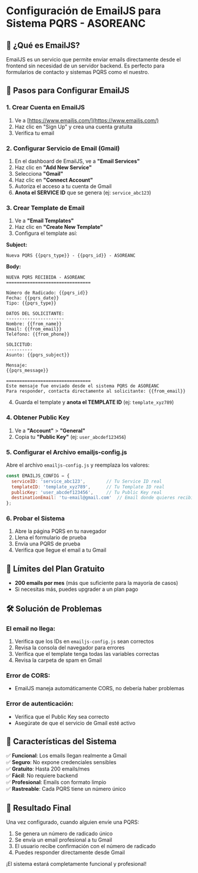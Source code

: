 # Configuración de EmailJS para Sistema PQRS - ASOREANC

## 📧 ¿Qué es EmailJS?

EmailJS es un servicio que permite enviar emails directamente desde el frontend sin necesidad de un servidor backend. Es perfecto para formularios de contacto y sistemas PQRS como el nuestro.

## 🚀 Pasos para Configurar EmailJS

### 1. Crear Cuenta en EmailJS

1. Ve a [https://www.emailjs.com/](https://www.emailjs.com/)
2. Haz clic en "Sign Up" y crea una cuenta gratuita
3. Verifica tu email

### 2. Configurar Servicio de Email (Gmail)

1. En el dashboard de EmailJS, ve a **"Email Services"**
2. Haz clic en **"Add New Service"**
3. Selecciona **"Gmail"**
4. Haz clic en **"Connect Account"**
5. Autoriza el acceso a tu cuenta de Gmail
6. **Anota el SERVICE ID** que se genera (ej: `service_abc123`)

### 3. Crear Template de Email

1. Ve a **"Email Templates"**
2. Haz clic en **"Create New Template"**
3. Configura el template así:

**Subject:**
```
Nueva PQRS {{pqrs_type}} - {{pqrs_id}} - ASOREANC
```

**Body:**
```
NUEVA PQRS RECIBIDA - ASOREANC
================================

Número de Radicado: {{pqrs_id}}
Fecha: {{pqrs_date}}
Tipo: {{pqrs_type}}

DATOS DEL SOLICITANTE:
----------------------
Nombre: {{from_name}}
Email: {{from_email}}
Teléfono: {{from_phone}}

SOLICITUD:
----------
Asunto: {{pqrs_subject}}

Mensaje:
{{pqrs_message}}

================================
Este mensaje fue enviado desde el sistema PQRS de ASOREANC
Para responder, contacta directamente al solicitante: {{from_email}}
```

4. Guarda el template y **anota el TEMPLATE ID** (ej: `template_xyz789`)

### 4. Obtener Public Key

1. Ve a **"Account"** > **"General"**
2. Copia tu **"Public Key"** (ej: `user_abcdef123456`)

### 5. Configurar el Archivo emailjs-config.js

Abre el archivo `emailjs-config.js` y reemplaza los valores:

```javascript
const EMAILJS_CONFIG = {
  serviceID: 'service_abc123',        // Tu Service ID real
  templateID: 'template_xyz789',      // Tu Template ID real  
  publicKey: 'user_abcdef123456',     // Tu Public Key real
  destinationEmail: 'tu-email@gmail.com'  // Email donde quieres recibir las PQRS
};
```

### 6. Probar el Sistema

1. Abre la página PQRS en tu navegador
2. Llena el formulario de prueba
3. Envía una PQRS de prueba
4. Verifica que llegue el email a tu Gmail

## 🔧 Límites del Plan Gratuito

- **200 emails por mes** (más que suficiente para la mayoría de casos)
- Si necesitas más, puedes upgrader a un plan pago

## 🛠️ Solución de Problemas

### El email no llega:
1. Verifica que los IDs en `emailjs-config.js` sean correctos
2. Revisa la consola del navegador para errores
3. Verifica que el template tenga todas las variables correctas
4. Revisa la carpeta de spam en Gmail

### Error de CORS:
- EmailJS maneja automáticamente CORS, no debería haber problemas

### Error de autenticación:
- Verifica que el Public Key sea correcto
- Asegúrate de que el servicio de Gmail esté activo

## 📱 Características del Sistema

✅ **Funcional**: Los emails llegan realmente a Gmail  
✅ **Seguro**: No expone credenciales sensibles  
✅ **Gratuito**: Hasta 200 emails/mes  
✅ **Fácil**: No requiere backend  
✅ **Profesional**: Emails con formato limpio  
✅ **Rastreable**: Cada PQRS tiene un número único  

## 🎯 Resultado Final

Una vez configurado, cuando alguien envíe una PQRS:

1. Se genera un número de radicado único
2. Se envía un email profesional a tu Gmail
3. El usuario recibe confirmación con el número de radicado
4. Puedes responder directamente desde Gmail

¡El sistema estará completamente funcional y profesional!
